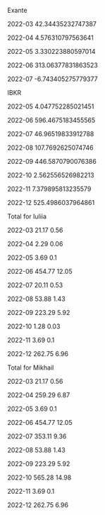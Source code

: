 Exante



 2022-03 42.34435232747387

 2022-04 4.576310797563641

 2022-05 3.330223880597014

 2022-06 313.06377831863523

 2022-07 -6.743405275779377



IBKR



 2022-05 4.047752285021451

 2022-06 596.4675183455565

 2022-07 46.96519833912788

 2022-08 107.7692625074746

 2022-09 446.5870790076386

 2022-10 2.562556526982213

 2022-11 7.379895813235579

 2022-12 525.4986037964861



Total for Iuliia



 2022-03 21.17 0.56

 2022-04 2.29 0.06

 2022-05 3.69 0.1

 2022-06 454.77 12.05

 2022-07 20.11 0.53

 2022-08 53.88 1.43

 2022-09 223.29 5.92

 2022-10 1.28 0.03

 2022-11 3.69 0.1

 2022-12 262.75 6.96



Total for Mikhail



 2022-03 21.17 0.56

 2022-04 259.29 6.87

 2022-05 3.69 0.1

 2022-06 454.77 12.05

 2022-07 353.11 9.36

 2022-08 53.88 1.43

 2022-09 223.29 5.92

 2022-10 565.28 14.98

 2022-11 3.69 0.1

 2022-12 262.75 6.96

